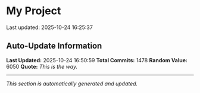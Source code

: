 # My Project


Last updated: 2025-10-24 16:25:37













































































































































































































































































































































































































































































































































































































































































































































































































































































































































































































































































































































































































































































































































































































































































































































































































































































































































































































































































































































## Auto-Update Information

**Last Updated:** 2025-10-24 16:50:59
**Total Commits:** 1478
**Random Value:** 6050
**Quote:** _This is the way._

---
_This section is automatically generated and updated._